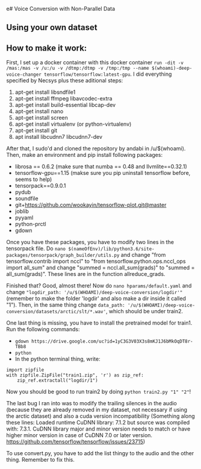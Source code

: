 e# Voice Conversion with Non-Parallel Data
## Using your own dataset


## How to make it work:
First, I set up a docker container with this docker container `run -dit -v /mas:/mas -v /u:/u -v /dtmp:/dtmp -v /tmp:/tmp --name $(whoami)-deep-voice-changer tensorflow/tensorflow:latest-gpu`. I did everything specified by Necsys plus these aditional steps:

1. apt-get install libsndfile1
2. apt-get install ffmpeg libavcodec-extra
3. apt-get install build-essential libcap-dev
4. apt-get install nano
5. apt-get install screen
6. apt-get install virtualenv (or python-virtualenv)
7. apt-get install git
8. apt install libcudnn7 libcudnn7-dev

After that, I sudo'd and cloned the repository by andabi in /u/$(whoami). Then, make an environment and pip install following packages: 

* librosa == 0.6.2 (make sure that numba == 0.48 and llvmlite==0.32.1)
* tensorflow-gpu==1.15 (makse sure you pip uninstall tensorflow before, seems to help)
* tensorpack==0.9.0.1
* pydub
* soundfile
* git+https://github.com/wookayin/tensorflow-plot.git@master
* joblib
* pyyaml
* python-prctl
* gdown

Once you have these packages, you have to modify two lines in the tensorpack file. Do `nano $(nameOfEnv)/lib/python3.6/site-packages/tensorpack/graph_builder/utils.py` and change "from tensorflow.contrib import nccl" to "from tensorflow.python.ops.nccl_ops import all_sum" and change "summed = nccl.all_sum(grads)" to "summed = all_sum(grads)". These lines are in the function allreduce_grads. 

Finished that? Good, almost there! Now do `nano hparams/default.yaml` and change `"logdir_path: '/u/$(WHOAMI)/deep-voice-conversion/logdir'"` (remember to make the folder 'logdir' and also make a dir inside it called "1"). Then, in the same thing change `data_path: '/u/$(WHOAMI)/deep-voice-conversion/datasets/arctic/slt/*.wav'`, which should be under train2. 

One last thing is missing, you have to install the pretrained model for train1. Run the following commands:

* `gdown https://drive.google.com/uc?id=1yC3G3V03X3s8mKJ1J6bMkOqDT8r-TBb8`
* `python`
* In the python terminal thing, write:

```
import zipfile
with zipfile.ZipFile("train1.zip", 'r') as zip_ref:
    zip_ref.extractall("logdir/1")
```

Now you should be good to run train2 by doing `python train2.py "1" "2"`!

The last bug I ran into was to modify the trailing silences in the audio (because they are already removed in my dataset, not necessary if using the arctic dataset) and also a cuda version incompatibility (Something along these lines: Loaded runtime CuDNN library: 7.1.2 but source was compiled with: 7.3.1. CuDNN library major and minor version needs to match or have higher minor version in case of CuDNN 7.0 or later version. https://github.com/tensorflow/tensorflow/issues/23715)


To use convert.py, you have to add the list thingy to the audio and the other thing. Remember to fix this.
